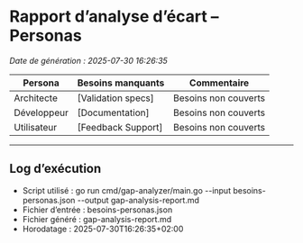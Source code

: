 # Rapport d’analyse d’écart – Personas

_Date de génération : 2025-07-30 16:26:35_

| Persona      | Besoins manquants                    | Commentaire           |
|--------------|--------------------------------------|-----------------------|
| Architecte | [Validation specs] | Besoins non couverts |
| Développeur | [Documentation] | Besoins non couverts |
| Utilisateur | [Feedback Support] | Besoins non couverts |

---

## Log d’exécution
- Script utilisé : go run cmd/gap-analyzer/main.go --input besoins-personas.json --output gap-analysis-report.md
- Fichier d’entrée : besoins-personas.json
- Fichier généré : gap-analysis-report.md
- Horodatage : 2025-07-30T16:26:35+02:00
